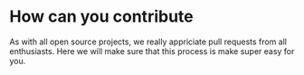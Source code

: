 # How can you contribute
As with all open source projects, we really appriciate pull requests from all enthusiasts. Here we will make sure that this process is make super easy for you.


